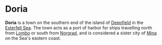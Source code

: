 # Doria

**Doria** is a town on the southern end of the island of [Deepfield](../../../ch-4-esterfell-gazetteer/lenya/esterfell-sea/deepfield.md) in the [Esterfell Sea](../../../ch-4-esterfell-gazetteer/lenya/esterfell-sea/esterfell-sea.md). The town acts as a port of harbor for ships travelling north from [Lombo](lombo.md) or south from [Norgrad](norgrad.md), and is considered a sister city of [Mina](mina.md) on the Sea's eastern coast.
